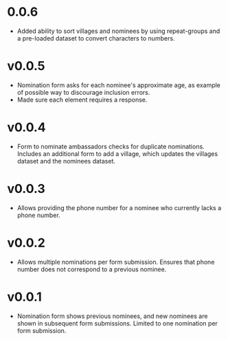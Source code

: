# 0.0.6
* Added ability to sort villages and nominees by using repeat-groups and a pre-loaded dataset to convert characters to numbers.
# v0.0.5
* Nomination form asks for each nominee's approximate age, as example of possible way to discourage inclusion errors.
* Made sure each element requires a response.

# v0.0.4
* Form to nominate ambassadors checks for duplicate nominations. Includes an additional form to add a village, which updates the villages dataset and the nominees dataset.

# v0.0.3
* Allows providing the phone number for a nominee who currently lacks a phone number.
# v0.0.2
* Allows multiple nominations per form submission. Ensures that phone number does not correspond to a previous nominee.

# v0.0.1
* Nomination form shows previous nominees, and new nominees are shown in subsequent form submissions. Limited to one nomination per form submission.
